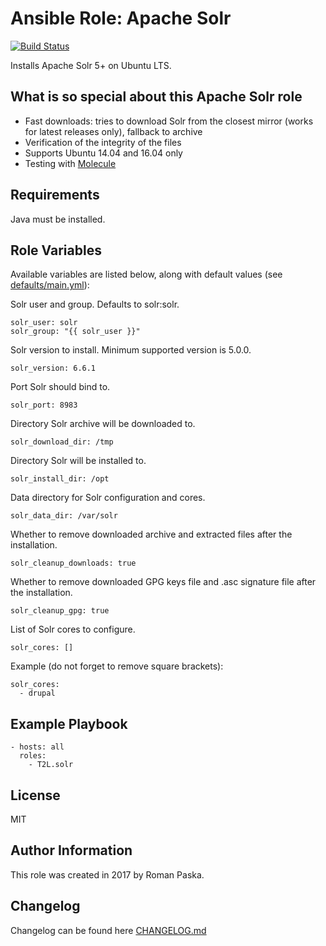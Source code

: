# Ansible Role: Apache Solr

[![Build Status](https://travis-ci.org/T2L/ansible-role-solr.svg?branch=1.x.x)](https://travis-ci.org/T2L/ansible-role-solr)

Installs Apache Solr 5+ on Ubuntu LTS.

## What is so special about this Apache Solr role

- Fast downloads: tries to download Solr from the closest mirror (works for latest releases only), fallback to archive
- Verification of the integrity of the files
- Supports Ubuntu 14.04 and 16.04 only
- Testing with [Molecule](https://github.com/metacloud/molecule)

## Requirements

Java must be installed.

## Role Variables

Available variables are listed below, along with default values (see [defaults/main.yml](defaults/main.yml)):

Solr user and group. Defaults to solr:solr.

    solr_user: solr
    solr_group: "{{ solr_user }}"

Solr version to install. Minimum supported version is 5.0.0.

    solr_version: 6.6.1

Port Solr should bind to.

    solr_port: 8983

Directory Solr archive will be downloaded to.

    solr_download_dir: /tmp

Directory Solr will be installed to.

    solr_install_dir: /opt

Data directory for Solr configuration and cores.

    solr_data_dir: /var/solr

Whether to remove downloaded archive and extracted files after the installation.

    solr_cleanup_downloads: true

Whether to remove downloaded GPG keys file and .asc signature file after the installation.

    solr_cleanup_gpg: true

List of Solr cores to configure.

    solr_cores: []

Example (do not forget to remove square brackets):

    solr_cores:
      - drupal

## Example Playbook

    - hosts: all
      roles:
        - T2L.solr

## License

MIT

## Author Information

This role was created in 2017 by Roman Paska.

## Changelog

Changelog can be found here [CHANGELOG.md](CHANGELOG.md)

